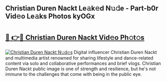 ## Christian Duren Nackt Le𝚊k𝚎d N𝚞𝚍e - Part-b0r Vid𝚎o Le𝚊ks Photos kyOGx

# <h2><a href="http://fb7ppn.evod.top/?m=Christian+Duren+Nackt">🔗 👉🔴 Christian Duren Nackt Vid𝚎o Ph𝚘t𝚘s</a></h2>

[![Christian Duren Nackt N𝚞d𝚎s](https://i.imgur.com/8V9OHl7.gif)](http://fb7ppn.evod.top/?m=Christian+Duren+Nackt)
Digital influencer Christian Duren Nackt and multimedia artist renowned for sharing lifestyle and dance-related content via solo and collaborative performances and brief vlogs. Christian Duren Nackt public image is one of strength and resilience, but he's not immune to the challenges that come with being in the public eye. 
